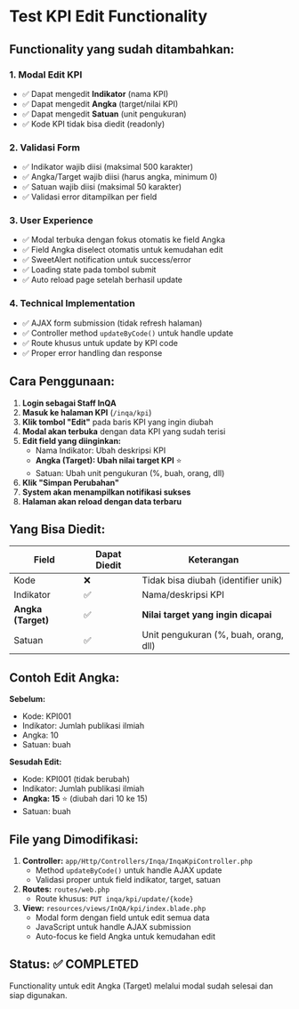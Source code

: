 # Test KPI Edit Functionality

## Functionality yang sudah ditambahkan:

### 1. Modal Edit KPI

-   ✅ Dapat mengedit **Indikator** (nama KPI)
-   ✅ Dapat mengedit **Angka** (target/nilai KPI)
-   ✅ Dapat mengedit **Satuan** (unit pengukuran)
-   ✅ Kode KPI tidak bisa diedit (readonly)

### 2. Validasi Form

-   ✅ Indikator wajib diisi (maksimal 500 karakter)
-   ✅ Angka/Target wajib diisi (harus angka, minimum 0)
-   ✅ Satuan wajib diisi (maksimal 50 karakter)
-   ✅ Validasi error ditampilkan per field

### 3. User Experience

-   ✅ Modal terbuka dengan fokus otomatis ke field Angka
-   ✅ Field Angka diselect otomatis untuk kemudahan edit
-   ✅ SweetAlert notification untuk success/error
-   ✅ Loading state pada tombol submit
-   ✅ Auto reload page setelah berhasil update

### 4. Technical Implementation

-   ✅ AJAX form submission (tidak refresh halaman)
-   ✅ Controller method `updateByCode()` untuk handle update
-   ✅ Route khusus untuk update by KPI code
-   ✅ Proper error handling dan response

## Cara Penggunaan:

1. **Login sebagai Staff InQA**
2. **Masuk ke halaman KPI** (`/inqa/kpi`)
3. **Klik tombol "Edit"** pada baris KPI yang ingin diubah
4. **Modal akan terbuka** dengan data KPI yang sudah terisi
5. **Edit field yang diinginkan:**
    - Nama Indikator: Ubah deskripsi KPI
    - **Angka (Target): Ubah nilai target KPI** ⭐
    - Satuan: Ubah unit pengukuran (%, buah, orang, dll)
6. **Klik "Simpan Perubahan"**
7. **System akan menampilkan notifikasi sukses**
8. **Halaman akan reload dengan data terbaru**

## Yang Bisa Diedit:

| Field              | Dapat Diedit | Keterangan                            |
| ------------------ | ------------ | ------------------------------------- |
| Kode               | ❌           | Tidak bisa diubah (identifier unik)   |
| Indikator          | ✅           | Nama/deskripsi KPI                    |
| **Angka (Target)** | ✅           | **Nilai target yang ingin dicapai**   |
| Satuan             | ✅           | Unit pengukuran (%, buah, orang, dll) |

## Contoh Edit Angka:

**Sebelum:**

-   Kode: KPI001
-   Indikator: Jumlah publikasi ilmiah
-   Angka: 10
-   Satuan: buah

**Sesudah Edit:**

-   Kode: KPI001 (tidak berubah)
-   Indikator: Jumlah publikasi ilmiah
-   **Angka: 15** ⭐ (diubah dari 10 ke 15)
-   Satuan: buah

## File yang Dimodifikasi:

1. **Controller:** `app/Http/Controllers/Inqa/InqaKpiController.php`
    - Method `updateByCode()` untuk handle AJAX update
    - Validasi proper untuk field indikator, target, satuan
2. **Routes:** `routes/web.php`
    - Route khusus: `PUT inqa/kpi/update/{kode}`
3. **View:** `resources/views/InQA/kpi/index.blade.php`
    - Modal form dengan field untuk edit semua data
    - JavaScript untuk handle AJAX submission
    - Auto-focus ke field Angka untuk kemudahan edit

## Status: ✅ COMPLETED

Functionality untuk edit Angka (Target) melalui modal sudah selesai dan siap digunakan.
